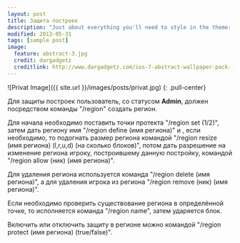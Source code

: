 ```yaml
---
layout: post
title: Защита построек
description: "Just about everything you'll need to style in the theme: headings, paragraphs, blockquotes, tables, code blocks, and more."
modified: 2013-05-31
tags: [sample post]
image:
  feature: abstract-3.jpg
  credit: dargadgetz
  creditlink: http://www.dargadgetz.com/ios-7-abstract-wallpaper-pack-for-iphone-5-and-ipod-touch-retina/
---
```


![Privat Image]({{ site.url }}/images/posts/privat.jpg)
{: .pull-center}

Для защиты построек пользователь, со статусом **Admin**, должен посредством команды "/region" создать регион.

Для начала необходимо поставить точки протекта "/region set (1/2)", затем дать региону имя "/region define (имя региона)" и , если необходимо, то подогнать размер региона командой "/region resize (имя региона) (l,r,u,d) (на сколько блоков)", потом дать разрешение на изменение региона игроку, построившему данную постройку, командой "/region allow (ник) (имя региона)".

Для удаления региона используется команда "/region delete (имя региона)", а для удаления игрока из региона "/region remove (ник) (имя региона)".

Если необходимо проверить существование региона в определённой точке, то исполняется команда "/region name", затем ударяется блок.

Включить или отключить защиту в регионе можно командой "/region protect (имя региона) (true/false)".
